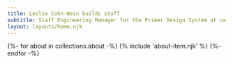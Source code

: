 ```yaml
---
title: Leslie Cohn-Wein builds stuff
subtitle: Staff Engineering Manager for the Primer Design System at <a href="http://www.github.com" target="_blank" rel="noopener nofollow">GitHub</a>, working remote.<br />Previously engineering manager and frontend at <a href="http://www.netlify.com" target="_blank" rel="noopener nofollow">Netlify</a>, <a href="http://canvasunited.com" target="_blank" rel="noopener nofollow">Canvas United</a>, and IBM IX in NYC.<br/>Pronounced CONE🍦-wine🍷. She/her.
layout: layouts/home.njk
---
```


<!-- Loop through collecton in /about folder -->
{%- for about in collections.about -%}
  {% include 'about-item.njk' %}
{%- endfor -%}
